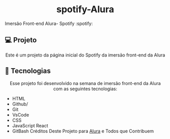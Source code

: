 # <h1 align="center"> spotify-Alura </h1>
 Imersão Front-end Alura- Spotify :spotify:
## 💻 Projeto
<p align="center">Este é um projeto da página inicial do Spotify da imersão front-end da Alura</p>
 
## 🚀 Tecnologias
<p align="center">Esse projeto foi desenvolvido na semana de imersão front-end da Alura com as seguintes tecnologias: </p>

- HTML
- Github/
- Git
- VsCode
- CSS
- JavaScript React
- GitBash
 <span> Créditos Deste Projeto para  [Alura](https://www.alura.com.br/)   e Todos que Contribuem</div> </span>

  
